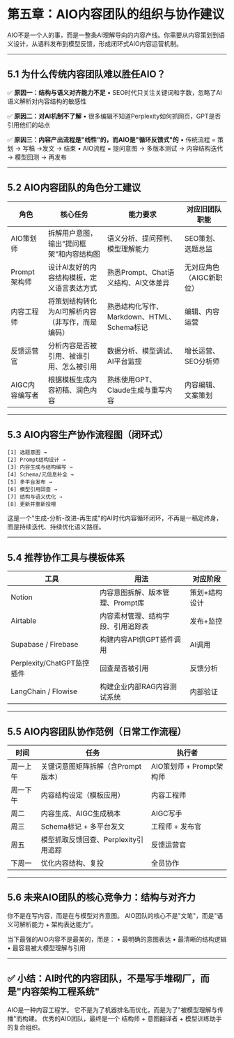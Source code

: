 # 第五章：AIO内容团队的组织与协作建议

AIO不是一个人的事，而是一整条AI理解导向的内容产线。你需要从内容策划到语义设计，从语料发布到模型反馈，形成闭环式AIO内容运营机制。

---

## 5.1 为什么传统内容团队难以胜任AIO？

✅ **原因一：结构与语义对齐能力不足**
• SEO时代只关注关键词和字数，忽略了AI语义解析对内容结构的敏感性

✅ **原因二：对AI机制不了解**
• 很多编辑不知道Perplexity如何抓网页，GPT是否引用他们的站点

✅ **原因三：内容产出流程是"线性"的，而AIO是"循环反馈式"的**
• 传统流程 = 策划 → 写稿 →发文 → 结束
• AIO流程 = 提问意图 → 多版本测试 → 内容结构迭代 → 模型回测 → 再发布

---

## 5.2 AIO内容团队的角色分工建议

| 角色 | 核心任务 | 能力要求 | 对应旧团队职能 |
|------|----------|----------|----------------|
| AIO策划师 | 拆解用户意图，输出"提问框架"和内容结构图 | 语义分析、提问预判、模型理解能力 | SEO策划、选题总监 |
| Prompt架构师 | 设计AI友好的内容结构模板，定义语言表达方式 | 熟悉Prompt、Chat语义结构、AI文体差异 | 无对应角色（AIGC新职位） |
| 内容工程师 | 将策划结构转化为AI可解析内容（非写作，而是编码） | 熟悉结构化写作、Markdown、HTML、Schema标记 | 编辑、内容运营 |
| 反馈运营官 | 分析内容是否被引用、被谁引用、怎么被引用 | 数据分析、模型调试、AI平台监控 | 增长运营、SEO分析师 |
| AIGC内容编写者 | 根据模板生成内容初稿、润色内容 | 熟练使用GPT、Claude生成与重写内容 | 内容编辑、文案策划 |

---

## 5.3 AIO内容生产协作流程图（闭环式）

```
[1] 选题意图 →
[2] Prompt结构设计 →
[3] 内容生成与结构编写 →
[4] Schema/元信息补全 →
[5] 多平台发布 →
[6] 模型引用回查 →
[7] 结构与语义优化 →
[8] 更新并重新投喂
```

这是一个"生成-分析-改进-再生成"的AI时代内容循环闭环，不再是一稿定终身，而是持续迭代、持续优化语义路径。

---

## 5.4 推荐协作工具与模板体系

| 工具 | 用法 | 对应阶段 |
|------|------|----------|
| Notion | 内容意图拆解、版本管理、Prompt库 | 策划+结构设计 |
| Airtable | 内容素材管理、结构字段、引用追踪表 | 发布+监控 |
| Supabase / Firebase | 构建内容API供GPT插件调用 | AI调用 |
| Perplexity/ChatGPT监控插件 | 回查是否被引用 | 反馈分析 |
| LangChain / Flowise | 构建企业内部RAG内容测试系统 | 内部验证 |

---

## 5.5 AIO内容团队协作范例（日常工作流程）

| 时间 | 任务 | 执行者 |
|------|------|--------|
| 周一上午 | 关键词意图矩阵拆解（含Prompt版本） | AIO策划师 + Prompt架构师 |
| 周一下午 | 内容结构设定（模板应用） | 内容工程师 |
| 周二 | 内容生成、AIGC生成稿本 | AIGC写手 |
| 周三 | Schema标记 + 多平台发文 | 工程师 + 发布官 |
| 周五 | 模型抓取反馈回查、Perplexity引用追踪 | 反馈运营官 |
| 下周一 | 优化内容结构、复投 | 全员协作 |

---

## 5.6 未来AIO团队的核心竞争力：结构与对齐力

你不是在写内容，而是在与模型对齐意图。
AIO团队的核心不是"文笔"，而是"语义可解析能力 + 架构表达能力"。

当下最强的AIO内容不是最美的，而是：
• 最明确的意图表达
• 最清晰的结构逻辑
• 最容易被大模型理解与引用

---

## ✅ 小结：AI时代的内容团队，不是写手堆砌厂，而是"内容架构工程系统"

AIO是一种内容工程学。
它不是为了机器排名而优化，而是为了"被模型理解与传播"而构建。
优秀的AIO团队，最终是一个 结构师 + 意图翻译者 + 模型训练助手 的复合组织。
